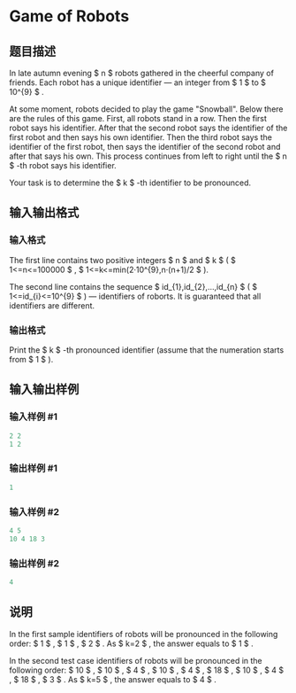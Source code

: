 # Game of Robots

## 题目描述

In late autumn evening $ n $ robots gathered in the cheerful company of friends. Each robot has a unique identifier — an integer from $ 1 $ to $ 10^{9} $ .

At some moment, robots decided to play the game "Snowball". Below there are the rules of this game. First, all robots stand in a row. Then the first robot says his identifier. After that the second robot says the identifier of the first robot and then says his own identifier. Then the third robot says the identifier of the first robot, then says the identifier of the second robot and after that says his own. This process continues from left to right until the $ n $ -th robot says his identifier.

Your task is to determine the $ k $ -th identifier to be pronounced.

## 输入输出格式

### 输入格式

The first line contains two positive integers $ n $ and $ k $ ( $ 1<=n<=100000 $ , $ 1<=k<=min(2·10^{9},n·(n+1)/2 $ ).

The second line contains the sequence $ id_{1},id_{2},...,id_{n} $ ( $ 1<=id_{i}<=10^{9} $ ) — identifiers of roborts. It is guaranteed that all identifiers are different.

### 输出格式

Print the $ k $ -th pronounced identifier (assume that the numeration starts from $ 1 $ ).

## 输入输出样例

### 输入样例 #1

```cpp
2 2
1 2

```
### 输出样例 #1

```cpp
1

```
### 输入样例 #2

```cpp
4 5
10 4 18 3

```
### 输出样例 #2

```cpp
4

```
## 说明

In the first sample identifiers of robots will be pronounced in the following order: $ 1 $ , $ 1 $ , $ 2 $ . As $ k=2 $ , the answer equals to $ 1 $ .

In the second test case identifiers of robots will be pronounced in the following order: $ 10 $ , $ 10 $ , $ 4 $ , $ 10 $ , $ 4 $ , $ 18 $ , $ 10 $ , $ 4 $ , $ 18 $ , $ 3 $ . As $ k=5 $ , the answer equals to $ 4 $ .

